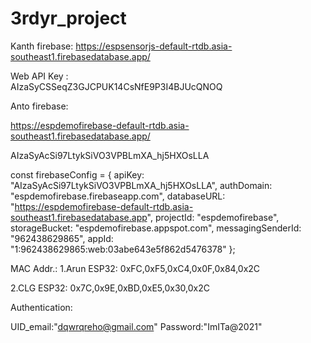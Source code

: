 # 3rdyr_project

Kanth firebase:
https://espsensorjs-default-rtdb.asia-southeast1.firebasedatabase.app/

Web API Key :  
AIzaSyCSSeqZ3GJCPUK14CsNfE9P3I4BJUcQNOQ

Anto firebase:

https://espdemofirebase-default-rtdb.asia-southeast1.firebasedatabase.app/ 

AIzaSyAcSi97LtykSiVO3VPBLmXA_hj5HXOsLLA



const firebaseConfig = {
  apiKey: "AIzaSyAcSi97LtykSiVO3VPBLmXA_hj5HXOsLLA",
  authDomain: "espdemofirebase.firebaseapp.com",
  databaseURL: "https://espdemofirebase-default-rtdb.asia-southeast1.firebasedatabase.app",
  projectId: "espdemofirebase",
  storageBucket: "espdemofirebase.appspot.com",
  messagingSenderId: "962438629865",
  appId: "1:962438629865:web:03abe643e5f862d5476378"
};



MAC Addr.: 
1.Arun ESP32: 0xFC,0xF5,0xC4,0x0F,0x84,0x2C

2.CLG ESP32:    0x7C,0x9E,0xBD,0xE5,0x30,0x2C 

Authentication: 

UID_email:"dqwrqreho@gmail.com" 
Password:"ImITa@2021"